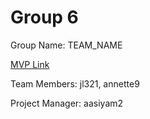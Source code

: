 # Group 6
Group Name: TEAM_NAME

[MVP Link](https://docs.google.com/document/d/1ugj_iBNv68tTaHc0seXT4sgNfdmtpqw2/edit)

Team Members: jl321, annette9

Project Manager: aasiyam2
